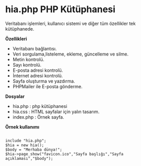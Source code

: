 # hia.php PHP Kütüphanesi
<p>Veritabanı işlemleri, kullanıcı sistemi ve diğer tüm özellikler tek kütüphanede.</p>
<p><b>Özellikleri</b></p>
<ul>
  <li>Veritabanı bağlantısı.</li>
  <li>Veri sorgulama,listeleme, ekleme, güncelleme ve silme.</li>
  <li>Metin kontrolü.</li>
  <li>Sayı kontrolü.</li>
  <li>E-posta adresi kontrolü.</li>
  <li>İnternet adresi kontrolü.</li>
  <li>Sayfa oluşturma ve yazdırma.</li>
  <li>PHPMailer ile E-posta gönderme.</li>
</ul>
<p><b>Dosyalar</b></p>
<ul>
  <li>hia.php : php kütüphanesi</li>
  <li>hia.css : HTML sayfalar için yalın tasarım.</li>
  <li>index.php : Örnek sayfa.</li>
</ul>
<p><b>Örnek kullanımı</b></p>
<code>
include "hia.php";
$hia = new hia();
$body = "Merhaba dünya!";
$hia->page_show("favicon.ico","Sayfa başlığı","Sayfa açıklaması","$body");
</code>
